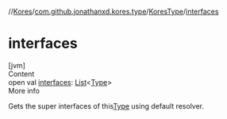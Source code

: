 //[Kores](../../index.md)/[com.github.jonathanxd.kores.type](../index.md)/[KoresType](index.md)/[interfaces](interfaces.md)



# interfaces  
[jvm]  
Content  
open val [interfaces](interfaces.md): [List](https://kotlinlang.org/api/latest/jvm/stdlib/kotlin.collections/-list/index.html)<[Type](https://docs.oracle.com/javase/8/docs/api/java/lang/reflect/Type.html)>  
More info  


Gets the super interfaces of this[Type](https://docs.oracle.com/javase/8/docs/api/java/lang/reflect/Type.html) using default resolver.

  



